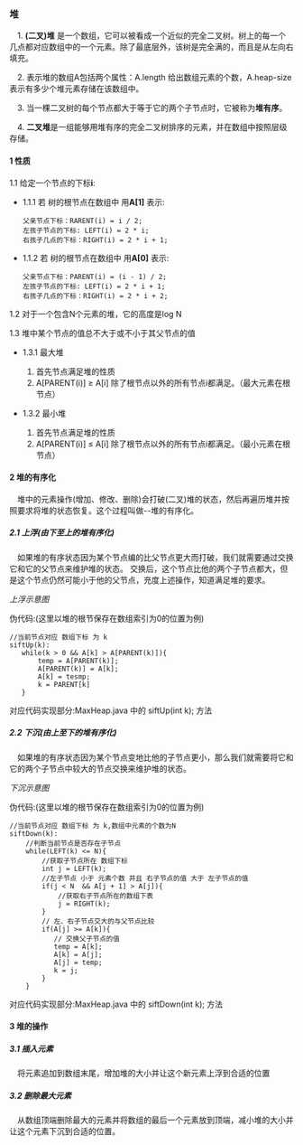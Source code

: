 ### 堆
&ensp;&ensp;1. **(二叉)堆** 是一个数组，它可以被看成一个近似的完全二叉树。树上的每一个几点都对应数组中的一个元素。除了最底层外，该树是完全满的，而且是从左向右填充。

&ensp;&ensp;2. 表示堆的数组A包括两个属性：A.length 给出数组元素的个数，A.heap-size 表示有多少个堆元素存储在该数组中。

&ensp;&ensp;3. 当一棵二叉树的每个节点都大于等于它的两个子节点时，它被称为**堆有序**。

&ensp;&ensp;4. **二叉堆**是一组能够用堆有序的完全二叉树排序的元素，并在数组中按照层级存储。
#### 1 性质
1.1 给定一个节点的下标**i**:
* 1.1.1 若 树的根节点在数组中 用**A[1]** 表示:

      父亲节点下标：RARENT(i) = i / 2; 
      左孩子节点的下标: LEFT(i) = 2 * i;
      右孩子几点的下标：RIGHT(i) = 2 * i + 1;
* 1.1.2 若 树的根节点在数组中 用**A[0]** 表示:   
 
      父亲节点下标：PARENT(i) = (i - 1) / 2;
      左孩子节点的下标: LEFT(i) = 2 * i + 1;
      右孩子几点的下标：RIGHT(i) = 2 * i + 2; 
1.2 对于一个包含N个元素的堆，它的高度是log N
 
1.3 堆中某个节点的值总不大于或不小于其父节点的值
* 1.3.1 最大堆
    1. 首先节点满足堆的性质
    2. A[PARENT(i)] ≥ A[i] 除了根节点以外的所有节点i都满足。（最大元素在根节点）

* 1.3.2 最小堆
    1. 首先节点满足堆的性质
    2. A[PARENT(i)] ≤ A[i] 除了根节点以外的所有节点i都满足。（最小元素在根节点）
    
#### 2 堆的有序化
&ensp;&ensp;堆中的元素操作(增加、修改、删除)会打破(二叉)堆的状态，然后再遍历堆并按照要求将堆的状态恢复。这个过程叫做--堆的有序化。

##### 2.1  上浮(由下至上的堆有序化)
&ensp;&ensp;如果堆的有序状态因为某个节点编的比父节点更大而打破，我们就需要通过交换它和它的父节点来维护堆的状态。
交换后，这个节点比他的两个子节点都大，但是这个节点仍然可能小于他的父节点，充度上述操作，知道满足堆的要求。

_上浮示意图_

伪代码:(这里以堆的根节保存在数组索引为0的位置为例)
```
//当前节点对应 数组下标 为 k
siftUp(k):
   while(k > 0 && A[k] > A[PARENT(k)]){
       temp = A[PARENT(k)];
       A[PARENT(k)] = A[k];
       A[k] = tesmp;
       k = PARENT[k]
   }
```
对应代码实现部分:MaxHeap.java 中的 siftUp(int k); 方法
##### 2.2  下沉(由上至下的堆有序化)
&ensp;&ensp;如果堆的有序状态因为某个节点变地比他的子节点更小，那么我们就需要将它和它的两个子节点中较大的节点交换来维护堆的状态。

_下沉示意图_

伪代码:(这里以堆的根节保存在数组索引为0的位置为例)
```
//当前节点对应 数组下标 为 k,数组中元素的个数为N
siftDown(k):
    //判断当前节点是否存在子节点
    while(LEFT(k) <= N){
        //获取子节点所在 数组下标
        int j = LEFT(k);
        //左子节点 小于 元素个数 并且 右子节点的值 大于 左子节点的值
        if(j < N  && A[j + 1] > A[j]){
            //获取右子节点所在的数组下表
            j = RIGHT(k);
        }
        // 左、右子节点交大的与父节点比较
        if(A[j] >= A[k]){
           // 交换父子节点的值
           temp = A[k];
           A[k] = A[j];
           A[j] = temp;
           k = j;
        }
    }
```
对应代码实现部分:MaxHeap.java 中的 siftDown(int k); 方法
#### 3 堆的操作
##### 3.1  插入元素
&ensp;&ensp;将元素追加到数组末尾，增加堆的大小并让这个新元素上浮到合适的位置
##### 3.2  删除最大元素
&ensp;&ensp;从数组顶端删除最大的元素并将数组的最后一个元素放到顶端，减小堆的大小并让这个元素下沉到合适的位置。

 
